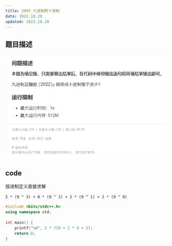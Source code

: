 ```yaml
---
title: 2095_九进制转十进制
date: 2022.10.20
updated: 2022.10.20
---
```


## 题目描述

[![题目描述](img/2095_九进制转十进制.1.png)](https://www.lanqiao.cn/problems/2095/learning/)


## code

按进制定义直接求解

`2 * (9 ^ 3) + 0 * (9 ^ 2) + 2 * (9 ^ 1) + 2 * (9 ^ 0)`

```cpp
#include <bits/stdc++.h>
using namespace std;

int main() {
    printf("%d", 2 * 729 + 2 * 9 + 2);
    return 0;
}
```